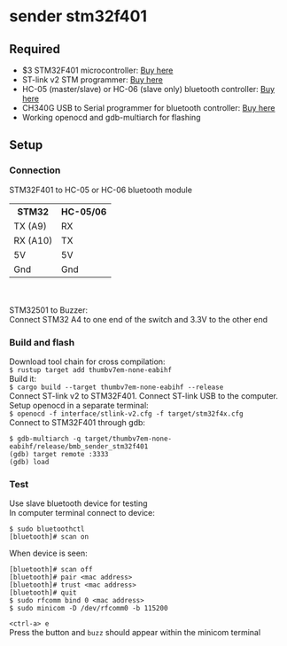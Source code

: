 # sender stm32f401
## Required
<ul>
<li>$3 STM32F401 microcontroller: <a href=https://www.aliexpress.com/item/4001113377360.html>Buy here</a></li>
<li>ST-link v2 STM programmer: <a href=https://www.aliexpress.com/item/32790611727.html>Buy here</a></li>
<li>HC-05 (master/slave) or HC-06 (slave only) bluetooth controller: <a href=https://www.aliexpress.com/item/32340945238.html>Buy here</a></li>
<li>CH340G USB to Serial programmer for bluetooth controller: <a href=https://www.aliexpress.com/item/32809304504.html>Buy here</a></li>
<li>Working openocd and gdb-multiarch for flashing</li>
</ul>

## Setup

### Connection
STM32F401 to HC-05 or HC-06 bluetooth module<br>
<table>
<tr> <th>STM32</th> <th>HC-05/06</th> </tr>
<tr> <td>TX (A9)</td> <td>RX</td> </tr>
<tr> <td>RX (A10)</td> <td>TX</td> </tr>
<tr> <td>5V</td> <td>5V</td> </tr>
<tr> <td>Gnd</td> <td>Gnd</td> </tr>
</table>
<br>
<br>
STM32501 to Buzzer:<br>
Connect STM32 A4 to one end of the switch and 3.3V to the other end<br>

### Build and flash
Download tool chain for cross compilation:<br>
`$ rustup target add thumbv7em-none-eabihf`<br>
Build it:<br>
`$ cargo build --target thumbv7em-none-eabihf --release`<br>
Connect ST-link v2 to STM32F401. Connect ST-link USB to the computer.  Setup openocd in a separate terminal:<br>
`$ openocd -f interface/stlink-v2.cfg -f target/stm32f4x.cfg`<br>
Connect to STM32F401 through gdb:<br>
```
$ gdb-multiarch -q target/thumbv7em-none-eabihf/release/bmb_sender_stm32f401
(gdb) target remote :3333
(gdb) load
```

### Test
Use slave bluetooth device for testing<br>
In computer terminal connect to device:<br>
```
$ sudo bluetoothctl
[bluetooth]# scan on
```
When device is seen:<br>
```
[bluetooth]# scan off
[bluetooth]# pair <mac address>
[bluetooth]# trust <mac address>
[bluetooth]# quit
$ sudo rfcomm bind 0 <mac address>
$ sudo minicom -D /dev/rfcomm0 -b 115200
```
`<ctrl-a> e`<br>
Press the button and `buzz` should appear within the minicom terminal


